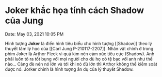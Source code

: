 # Joker khắc họa tính cách Shadow của Jung

Date: May 03, 2021 10:05 PM

Hình tượng **Joker** là điển hình tiêu biểu cho hình tượng [[Shadow]] theo lý thuyết tâm lý học của [[Carl Jung P-210117-2207]]. Nhân vật chính ở trong phim Joker là Arthor Fleck vì quá kìm nén cảm xúc tiêu cực (Shadow). Anh phải luôn tỏ ra tốt bụng với mọi người cho dù họ có tệ bạc với anh như thế nào... Càng đè nén nó lớn và tới khi nó đủ lớn thì Arthor không thể kiểm soát được nó. Jorker chính là hình tượng ẩn dụ của lý thuyết Shadow.